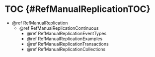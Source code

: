 TOC {#RefManualReplicationTOC}
====================================

- @ref RefManualReplication
  - @ref RefManualReplicationContinuous
    - @ref RefManualReplicationEventTypes
    - @ref RefManualReplicationExamples
    - @ref RefManualReplicationTransactions
    - @ref RefManualReplicationCollections
